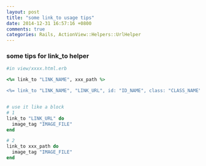 ```yaml
---
layout: post
title: "some link_to usage tips"
date: 2014-12-31 16:57:16 +0800
comments: true
categories: Rails, ActionView::Helpers::UrlHelper
---
```


### some tips for link_to helper

``` ruby
#in view/xxxx.html.erb

<%= link_to "LINK_NAME", xxx_path %>

<%= link_to "LINK_NAME", "LINK_URL", id: "ID_NAME", class: "CLASS_NAME" %>


# use it like a block
# 1
link_to "LINK_URL" do 
  image_tag "IMAGE_FILE"
end

# 2
link_to xxx_path do 
  image_tag "IMAGE_FILE"
end

```


